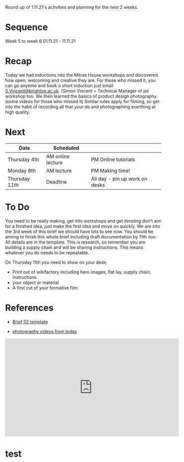 Round up of 1.11.21's activities and planning for the next 2 weeks. 
# Sequence
Week 5 to week 6 01.11.21 - 11.11.21
# Recap
Today we had inductions into the Mitras House workshops and discovered how open, welcoming and creative they are. For those who missed it, you can go anytime and book a short induction just email 
S.Vincent@brighton.ac.uk. (Simon Vincent = Technical Manager of pd workshop too.
We then learned the basics of product design photography. (some videos for those who missed it) Similar rules apply for filming, so get into the habit of recording all that your do and photographing everthing at high quality. 
# Next
| Date  |  Scheduled |   |   
|---|---|---|
|  Thursday 4th | AM online lecture | PM Online tutorials | 
|  Monday 8th  | AM lecture  | PM Making time!  | 
|  Thursday 11th | Deadline   |  All day - pin up work on desks



# To Do
You need to be really making, get into workshops and get *iterating* don't aim for a finished idea, just make the first idea and move on quickly. We are into the 3rd week of this brief we should have lots to see now. You should be aiming to finish this whole brief including draft documentation by 11th nov. All details are in the template. This is research, so remember you are building a supply chain and will be sharing instructions. This means whatever you do needs to be repeatable. 

On Thursday 11th you need to show on your desk:
* Print out of wikifactory including hero images, flat lay, supply chain, instructions
* your object or material
* A first cut of your formative film

# References
* [Brief 02 template](https://wikifactory.com/+othertodaystudio/brief-02)

* [photography videos from today](https://www.youtube.com/channel/UC-PxRQ3hhs8KqDeZmMxVq6A)

<iframe width="560" height="315" src="https://www.youtube.com/embed/narXsEuGsA4" title="YouTube video player" frameborder="0" allow="accelerometer; autoplay; clipboard-write; encrypted-media; gyroscope; picture-in-picture" allowfullscreen></iframe>

# test
